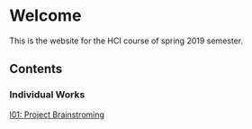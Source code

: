 # Welcome

This is the website for the HCI course of spring 2019 semester.

## Contents

### Individual Works

[I01: Project Brainstroming](./pages/I1-Project_Brainstorming)